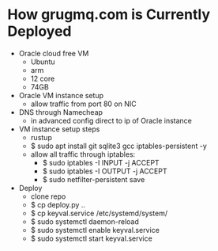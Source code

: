 # How grugmq.com is Currently Deployed
- Oracle cloud free VM
  - Ubuntu
  - arm
  - 12 core
  - 74GB
- Oracle VM instance setup
  - allow traffic from port 80 on NIC
- DNS through Namecheap
  - in advanced config direct to ip of Oracle instance
- VM instance setup steps
  - rustup
  - $ sudo apt install git sqlite3 gcc iptables-persistent -y
  - allow all traffic through iptables:
    - $ sudo iptables -I INPUT -j ACCEPT
    - $ sudo iptables -I OUTPUT -j ACCEPT
    - $ sudo netfilter-persistent save
- Deploy
  - clone repo
  - $ cp deploy.py ..
  - $ cp keyval.service /etc/systemd/system/
  - $ sudo systemctl daemon-reload
  - $ sudo systemctl enable keyval.service
  - $ sudo systemctl start keyval.service
